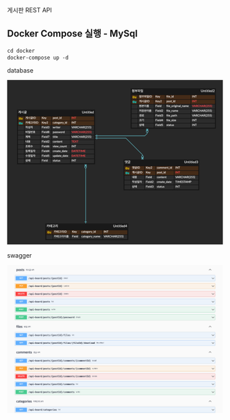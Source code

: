 게시판 REST API

## Docker Compose 실행 - MySql
``` 
cd docker
docker-compose up -d
```

database

![img.png](db.png)

swagger

![img.png](swagger.png)